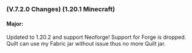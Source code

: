 ### **(V.7.2.0 Changes) (1.20.1 Minecraft)**

#### Major:
Updated to 1.20.2 and support Neoforge! Support for Forge is dropped. Quilt can use my Fabric jar without issue thus no more Quilt jar.
